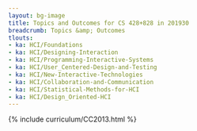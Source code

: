 ```yaml
---
layout: bg-image
title: Topics and Outcomes for CS 428+828 in 201930
breadcrumb: Topics &amp; Outcomes
tlouts:
- ka: HCI/Foundations
- ka: HCI/Designing-Interaction
- ka: HCI/Programming-Interactive-Systems
- ka: HCI/User_Centered-Design-and-Testing
- ka: HCI/New-Interactive-Technologies
- ka: HCI/Collaboration-and-Communication
- ka: HCI/Statistical-Methods-for-HCI
- ka: HCI/Design_Oriented-HCI
---
```

{% include curriculum/CC2013.html %}
